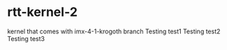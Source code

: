 # rtt-kernel-2
kernel that comes with imx-4-1-krogoth branch
Testing test1
Testing test2
Testing test3
